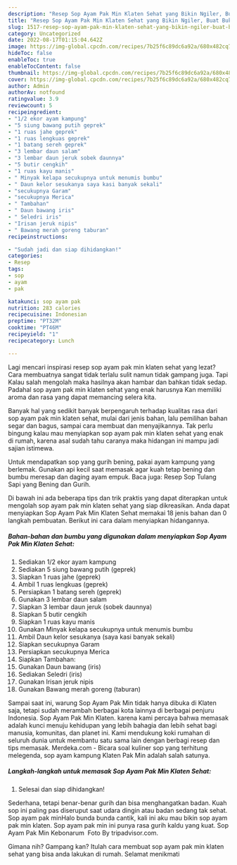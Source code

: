 ```yaml
---
description: "Resep Sop Ayam Pak Min Klaten Sehat yang Bikin Ngiler, Buat Buka Puasa Enak"
title: "Resep Sop Ayam Pak Min Klaten Sehat yang Bikin Ngiler, Buat Buka Puasa Enak"
slug: 1517-resep-sop-ayam-pak-min-klaten-sehat-yang-bikin-ngiler-buat-buka-puasa-enak
category: Uncategorized
date: 2022-08-17T01:15:04.642Z
image: https://img-global.cpcdn.com/recipes/7b25f6c89dc6a92a/680x482cq70/sop-ayam-pak-min-klaten-sehat-foto-resep-utama.jpg
hideToc: false
enableToc: true
enableTocContent: false
thumbnail: https://img-global.cpcdn.com/recipes/7b25f6c89dc6a92a/680x482cq70/sop-ayam-pak-min-klaten-sehat-foto-resep-utama.jpg
cover: https://img-global.cpcdn.com/recipes/7b25f6c89dc6a92a/680x482cq70/sop-ayam-pak-min-klaten-sehat-foto-resep-utama.jpg
author: Admin
authorAv: notfound
ratingvalue: 3.9
reviewcount: 5
recipeingredient:
- "1/2 ekor ayam kampung"
- "5 siung bawang putih geprek"
- "1 ruas jahe geprek"
- "1 ruas lengkuas geprek"
- "1 batang sereh geprek"
- "3 lembar daun salam"
- "3 lembar daun jeruk sobek daunnya"
- "5 butir cengkih"
- "1 ruas kayu manis"
- " Minyak kelapa secukupnya untuk menumis bumbu"
- " Daun kelor sesukanya saya kasi banyak sekali"
- "secukupnya Garam"
- "secukupnya Merica"
- " Tambahan"
- " Daun bawang iris"
- " Seledri iris"
- "Irisan jeruk nipis"
- " Bawang merah goreng taburan"
recipeinstructions:

- "Sudah jadi dan siap dihidangkan!"
categories:
- Resep
tags:
- sop
- ayam
- pak

katakunci: sop ayam pak 
nutrition: 283 calories
recipecuisine: Indonesian
preptime: "PT32M"
cooktime: "PT46M"
recipeyield: "1"
recipecategory: Lunch

---
```



Lagi mencari inspirasi resep sop ayam pak min klaten sehat yang lezat? Cara membuatnya sangat tidak terlalu sulit namun tidak gampang juga. Tapi Kalau salah mengolah maka hasilnya akan hambar dan bahkan tidak sedap. Padahal sop ayam pak min klaten sehat yang enak harusnya Kan memiliki aroma dan rasa yang dapat memancing selera kita.


Banyak hal yang sedikit banyak berpengaruh terhadap kualitas rasa dari sop ayam pak min klaten sehat, mulai dari jenis bahan, lalu pemilihan bahan segar dan bagus, sampai cara membuat dan menyajikannya. Tak perlu bingung kalau mau menyiapkan sop ayam pak min klaten sehat yang enak di rumah, karena asal sudah tahu caranya maka hidangan ini mampu jadi sajian istimewa.

Untuk mendapatkan sop yang gurih bening, pakai ayam kampung yang berlemak. Gunakan api kecil saat memasak agar kuah tetap bening dan bumbu meresap dan daging ayam empuk. Baca juga: Resep Sop Tulang Sapi yang Bening dan Gurih.


Di bawah ini ada beberapa tips dan trik praktis yang dapat diterapkan untuk mengolah sop ayam pak min klaten sehat yang siap dikreasikan. Anda dapat menyiapkan Sop Ayam Pak Min Klaten Sehat memakai 18 jenis bahan dan 0 langkah pembuatan. Berikut ini cara dalam menyiapkan hidangannya.

<!--inarticleads1-->

##### Bahan-bahan dan bumbu yang digunakan dalam menyiapkan Sop Ayam Pak Min Klaten Sehat:

1. Sediakan 1/2 ekor ayam kampung
1. Sediakan 5 siung bawang putih (geprek)
1. Siapkan 1 ruas jahe (geprek)
1. Ambil 1 ruas lengkuas (geprek)
1. Persiapkan 1 batang sereh (geprek)
1. Gunakan 3 lembar daun salam
1. Siapkan 3 lembar daun jeruk (sobek daunnya)
1. Siapkan 5 butir cengkih
1. Siapkan 1 ruas kayu manis
1. Gunakan  Minyak kelapa secukupnya untuk menumis bumbu
1. Ambil  Daun kelor sesukanya (saya kasi banyak sekali)
1. Siapkan secukupnya Garam
1. Persiapkan secukupnya Merica
1. Siapkan  Tambahan:
1. Gunakan  Daun bawang (iris)
1. Sediakan  Seledri (iris)
1. Gunakan Irisan jeruk nipis
1. Gunakan  Bawang merah goreng (taburan)


Sampai saat ini, warung Sop Ayam Pak Min tidak hanya dibuka di Klaten saja, tetapi sudah merambah berbagai kota lainnya di berbagai penjuru Indonesia. Sop Ayam Pak Min Klaten. karena kami percaya bahwa memasak adalah kunci menuju kehidupan yang lebih bahagia dan lebih sehat bagi manusia, komunitas, dan planet ini. Kami mendukung koki rumahan di seluruh dunia untuk membantu satu sama lain dengan berbagi resep dan tips memasak. Merdeka.com - Bicara soal kuliner sop yang terhitung melegenda, sop ayam kampung Klaten Pak Min adalah salah satunya. 

<!--inarticleads2-->

##### Langkah-langkah untuk memasak Sop Ayam Pak Min Klaten Sehat:


1. Selesai dan siap dihidangkan!

Sederhana, tetapi benar-benar gurih dan bisa menghangatkan badan. Kuah sop ini paling pas diseruput saat udara dingin atau badan sedang tak sehat. Sop ayam pak minHalo bunda bunda cantik, kali ini aku mau bikin sop ayam pak min klaten. Sop ayam pak min ini punya rasa gurih kaldu yang kuat. Sop Ayam Pak Min Kebonarum ️ Foto By tripadvisor.com. 

Gimana nih? Gampang kan? Itulah cara membuat sop ayam pak min klaten sehat yang bisa anda lakukan di rumah. Selamat menikmati
